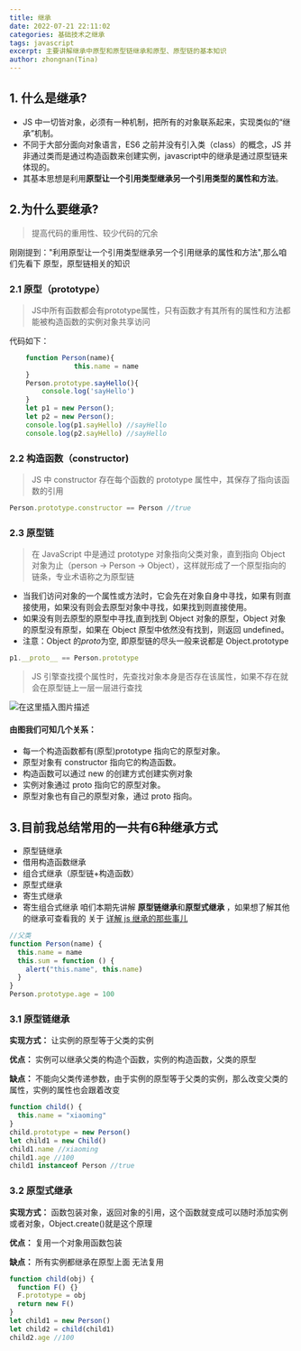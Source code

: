 ```yaml
---
title: 继承
date: 2022-07-21 22:11:02
categories: 基础技术之继承
tags: javascript
excerpt: 主要讲解继承中原型和原型链继承和原型、原型链的基本知识
author: zhongnan(Tina)
---
```

## 1. 什么是继承?

- JS 中一切皆对象，必须有一种机制，把所有的对象联系起来，实现类似的“继承”机制。
- 不同于大部分面向对象语言，ES6 之前并没有引入类（class）的概念，JS 并非通过类而是通过构造函数来创建实例，javascript中的继承是通过原型链来体现的。
- 其基本思想是利用**原型让一个引用类型继承另一个引用类型的属性和方法**。

## 2.为什么要继承?

> 提高代码的重用性、较少代码的冗余

刚刚提到："利用原型让一个引用类型继承另一个引用继承的属性和方法",那么咱们先看下 原型，原型链相关的知识

### 2.1 原型（prototype）

> JS中所有函数都会有prototype属性，只有函数才有其所有的属性和方法都能被构造函数的实例对象共享访问

代码如下：

```javascript
	function Person(name){
				this.name = name
	}
    Person.prototype.sayHello(){
        console.log('sayHello')
    }
    let p1 = new Person();
    let p2 = new Person();
    console.log(p1.sayHello) //sayHello
    console.log(p2.sayHello) //sayHello
```

### 2.2 构造函数（constructor)

> JS 中 constructor 存在每个函数的 prototype 属性中，其保存了指向该函数的引用

```javascript
Person.prototype.constructor == Person //true
```


### 2.3 原型链

> 在 JavaScript 中是通过 prototype 对象指向父类对象，直到指向 Object 对象为止（person → Person → Object），这样就形成了一个原型指向的链条，专业术语称之为原型链

- 当我们访问对象的一个属性或方法时，它会先在对象自身中寻找，如果有则直接使用，如果没有则会去原型对象中寻找，如果找到则直接使用。
- 如果没有则去原型的原型中寻找,直到找到 Object 对象的原型，Object 对象的原型没有原型，如果在 Object 原型中依然没有找到，则返回 undefined。
- 注意：Object 的*proto*为空, 即原型链的尽头一般来说都是 Object.prototype

```javascript
p1.__proto__ == Person.prototype
```

> JS 引擎查找摸个属性时，先查找对象本身是否存在该属性，如果不存在就会在原型链上一层一层进行查找

![在这里插入图片描述](https://img-blog.csdnimg.cn/f182141e627e498ea0aafea81cc5ff4d.png)

#### 由图我们可知几个关系：

- 每一个构造函数都有(原型)prototype 指向它的原型对象。
- 原型对象有 constructor 指向它的构造函数。
- 构造函数可以通过 new 的创建方式创建实例对象
- 实例对象通过 proto 指向它的原型对象。
- 原型对象也有自己的原型对象，通过 proto 指向。

## 3.目前我总结常用的一共有6种继承方式

- 原型链继承
- 借用构造函数继承
- 组合式继承（原型链+构造函数）
- 原型式继承
- 寄生式继承
- 寄生组合式继承
  咱们本期先讲解 **原型链继承**和**原型式继承** ，如果想了解其他的继承可查看我的 关于 [详解 js 继承的那些事儿](https://blog.csdn.net/qq_34574204/article/details/120716964)

```javascript
//父类
function Person(name) {
  this.name = name
  this.sum = function () {
    alert("this.name", this.name)
  }
}
Person.prototype.age = 100
```

### 3.1 原型链继承

**实现方式：** 让实例的原型等于父类的实例

**优点：** 实例可以继承父类的构造个函数，实例的构造函数，父类的原型

**缺点：** 不能向父类传递参数，由于实例的原型等于父类的实例，那么改变父类的属性，实例的属性也会跟着改变

```javascript
function child() {
  this.name = "xiaoming"
}
child.prototype = new Person()
let child1 = new Child()
child1.name //xiaoming
child1.age //100
child1 instanceof Person //true
```

### 3.2 原型式继承

**实现方式：** 函数包装对象，返回对象的引用，这个函数就变成可以随时添加实例或者对象，Object.create()就是这个原理

**优点：** 复用一个对象用函数包装

**缺点：** 所有实例都继承在原型上面 无法复用

```javascript
function child(obj) {
  function F() {}
  F.prototype = obj
  return new F()
}
let child1 = new Person()
let child2 = child(child1)
child2.age //100
```
